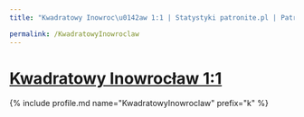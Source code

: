 ```yaml
---
title: "Kwadratowy Inowroc\u0142aw 1:1 | Statystyki patronite.pl | Patromierz"

permalink: /KwadratowyInowroclaw
---
```


# [Kwadratowy Inowrocław 1:1](https://patronite.pl/KwadratowyInowroclaw)

{% include profile.md name="KwadratowyInowroclaw" prefix="k" %}
